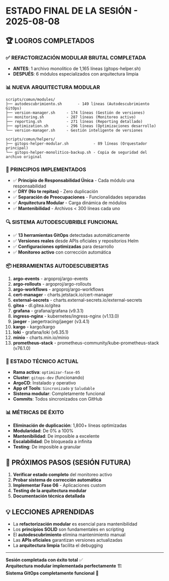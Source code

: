# ESTADO FINAL DE LA SESIÓN - 2025-08-08

## 🏆 LOGROS COMPLETADOS

### ✅ REFACTORIZACIÓN MODULAR BRUTAL COMPLETADA
- **ANTES**: 1 archivo monolítico de 1,165 líneas (gitops-helper.sh)
- **DESPUÉS**: 6 módulos especializados con arquitectura limpia

### 📊 NUEVA ARQUITECTURA MODULAR
```
scripts/comun/modules/
├── autodescubrimiento.sh       - 149 líneas (Autodescubrimiento GitOps)
├── version-manager.sh     - 174 líneas (Gestión de versiones)
├── monitoring.sh          - 287 líneas (Monitoreo activo)
├── reporting.sh           - 271 líneas (Reporting detallado)
├── optimization.sh        - 296 líneas (Optimizaciones desarrollo)
└── version-manager.sh     - Gestión inteligente de versiones

scripts/comun/helpers/
├── gitops-helper-modular.sh           - 89 líneas (Orquestador principal)
└── gitops-helper-monolitico-backup.sh - Copia de seguridad del archivo original
```

### 🎯 PRINCIPIOS IMPLEMENTADOS
- ✅ **Principio de Responsabilidad Única** - Cada módulo una responsabilidad
- ✅ **DRY (No te repitas)** - Zero duplicación
- ✅ **Separación de Preocupaciones** - Funcionalidades separadas
- ✅ **Arquitectura Modular** - Carga dinámica de módulos
- ✅ **Mantenibilidad** - Archivos < 300 líneas cada uno

### 🔍 SISTEMA AUTODESCUBRIBLE FUNCIONAL
- ✅ **13 herramientas GitOps** detectadas automáticamente
- ✅ **Versiones reales** desde APIs oficiales y repositorios Helm
- ✅ **Configuraciones optimizadas** para desarrollo
- ✅ **Monitoreo activo** con corrección automática

### 📦 HERRAMIENTAS AUTODESCUBIERTAS
1. **argo-events** - argoproj/argo-events
2. **argo-rollouts** - argoproj/argo-rollouts  
3. **argo-workflows** - argoproj/argo-workflows
4. **cert-manager** - charts.jetstack.io/cert-manager
5. **external-secrets** - charts.external-secrets.io/external-secrets
6. **gitea** - dl.gitea.io/gitea
7. **grafana** - grafana/grafana (v9.3.1)
8. **ingress-nginx** - kubernetes/ingress-nginx (v1.13.0)
9. **jaeger** - jaegertracing/jaeger (v3.4.1)
10. **kargo** - kargo/kargo
11. **loki** - grafana/loki (v6.35.1)
12. **minio** - charts.min.io/minio
13. **prometheus-stack** - prometheus-community/kube-prometheus-stack (v76.1.0)

### 🚀 ESTADO TÉCNICO ACTUAL
- **Rama activa**: `optimizar-fase-05`
- **Cluster**: `gitops-dev` (funcionando)
- **ArgoCD**: Instalado y operativo
- **App of Tools**: `Sincronizado` y `Saludable`
- **Sistema modular**: Completamente funcional
- **Commits**: Todos sincronizados con GitHub

### 📊 MÉTRICAS DE ÉXITO
- **Eliminación de duplicación**: 1,800+ líneas optimizadas
- **Modularidad**: De 0% a 100%
- **Mantenibilidad**: De imposible a excelente
- **Escalabilidad**: De bloqueada a infinita
- **Testing**: De imposible a granular

## 🎯 PRÓXIMOS PASOS (SESIÓN FUTURA)
1. **Verificar estado completo** del monitoreo activo
2. **Probar sistema de corrección automática** 
3. **Implementar Fase 06** - Aplicaciones custom
4. **Testing de la arquitectura modular**
5. **Documentación técnica detallada**

## 💡 LECCIONES APRENDIDAS
- La **refactorización modular** es esencial para mantenibilidad
- Los **principios SOLID** son fundamentales en scripting
- El **autodescubrimiento** elimina mantenimiento manual
- Las **APIs oficiales** garantizan versiones actualizadas
- La **arquitectura limpia** facilita el debugging

---
**Sesión completada con éxito total** ✅  
**Arquitectura modular implementada perfectamente** 🏗️  
**Sistema GitOps completamente funcional** 🚀
